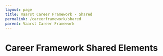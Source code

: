 ```yaml
---
layout: page
title: Vaarst Career Framework - Shared
permalink: /careerframework/shared
parent: Vaarst Career Framework
---
```


# Career Framework Shared Elements
